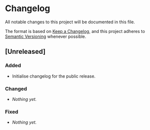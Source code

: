 # Changelog

All notable changes to this project will be documented in this file.

The format is based on [Keep a Changelog](https://keepachangelog.com/en/1.1.0/), and this project adheres to [Semantic Versioning](https://semver.org/spec/v2.0.0.html) whenever possible.

## [Unreleased]

### Added

- Initialise changelog for the public release.

### Changed

- _Nothing yet._

### Fixed

- _Nothing yet._

